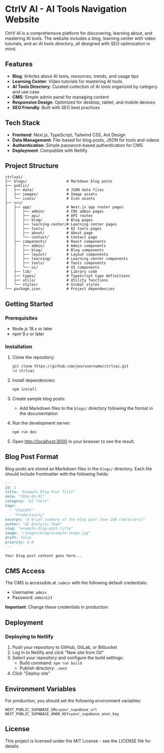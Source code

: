 # CtrlV AI - AI Tools Navigation Website

CtrlV AI is a comprehensive platform for discovering, learning about, and mastering AI tools. The website includes a blog, learning center with video tutorials, and an AI tools directory, all designed with SEO optimization in mind.

## Features

- **Blog**: Articles about AI tools, resources, trends, and usage tips
- **Learning Center**: Video tutorials for mastering AI tools
- **AI Tools Directory**: Curated collection of AI tools organized by category and use case
- **CMS**: Simple admin panel for managing content
- **Responsive Design**: Optimized for desktop, tablet, and mobile devices
- **SEO Friendly**: Built with SEO best practices

## Tech Stack

- **Frontend**: Next.js, TypeScript, Tailwind CSS, Ant Design
- **Data Management**: File-based for blog posts, JSON for tools and videos
- **Authentication**: Simple password-based authentication for CMS
- **Deployment**: Compatible with Netlify

## Project Structure

```
ctrlvai/
├── blogs/                  # Markdown blog posts
├── public/
│   ├── data/               # JSON data files
│   ├── images/             # Image assets
│   └── icons/              # Icon assets
├── src/
│   ├── app/                # Next.js app router pages
│   │   ├── admin/          # CMS admin pages
│   │   ├── api/            # API routes
│   │   ├── blog/           # Blog pages
│   │   ├── learning-center/# Learning center pages
│   │   ├── tools/          # AI tools pages
│   │   ├── about/          # About page
│   │   └── contact/        # Contact page
│   ├── components/         # React components
│   │   ├── admin/          # Admin components
│   │   ├── blog/           # Blog components
│   │   ├── layout/         # Layout components
│   │   ├── learning/       # Learning center components
│   │   ├── tools/          # Tools components
│   │   └── ui/             # UI components
│   ├── lib/                # Library code
│   ├── types/              # TypeScript type definitions
│   ├── utils/              # Utility functions
│   └── styles/             # Global styles
└── package.json            # Project dependencies
```

## Getting Started

### Prerequisites

- Node.js 18.x or later
- npm 9.x or later

### Installation

1. Clone the repository:
   ```bash
   git clone https://github.com/yourusername/ctrlvai.git
   cd ctrlvai
   ```

2. Install dependencies:
   ```bash
   npm install
   ```

3. Create sample blog posts:
   - Add Markdown files to the `blogs/` directory following the format in the documentation

4. Run the development server:
   ```bash
   npm run dev
   ```

5. Open [http://localhost:3000](http://localhost:3000) in your browser to see the result.

## Blog Post Format

Blog posts are stored as Markdown files in the `blogs/` directory. Each file should include frontmatter with the following fields:

```markdown
---
id: 1
title: "Example Blog Post Title"
date: "2024-05-01"
category: "AI Tools"
tags:
  - "ChatGPT"
  - "Productivity"
excerpt: "A brief summary of the blog post (max 160 characters)"
author: "AI Analysis Team"
slug: "example-blog-post-title"
image: "/images/blog/example-image.jpg"
draft: false
priority: 0.8
---

Your blog post content goes here...
```

## CMS Access

The CMS is accessible at `/admin` with the following default credentials:
- Username: `admin`
- Password: `admin123`

**Important**: Change these credentials in production.

## Deployment

### Deploying to Netlify

1. Push your repository to GitHub, GitLab, or Bitbucket
2. Log in to Netlify and click "New site from Git"
3. Select your repository and configure the build settings:
   - Build command: `npm run build`
   - Publish directory: `.next`
4. Click "Deploy site"

## Environment Variables

For production, you should set the following environment variables:

```
NEXT_PUBLIC_SUPABASE_URL=your_supabase_url
NEXT_PUBLIC_SUPABASE_ANON_KEY=your_supabase_anon_key
```

## License

This project is licensed under the MIT License - see the LICENSE file for details.
